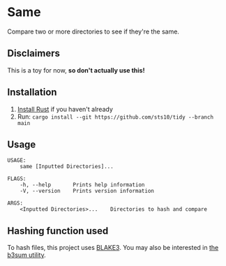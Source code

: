 # Same

Compare two or more directories to see if they're the same.

## Disclaimers

This is a toy for now, **so don't actually use this!**

## Installation

1. [Install Rust](https://www.rust-lang.org/tools/install) if you haven't already
2. Run: `cargo install --git https://github.com/sts10/tidy --branch main`

## Usage

```
USAGE:
    same [Inputted Directories]...

FLAGS:
    -h, --help       Prints help information
    -V, --version    Prints version information

ARGS:
    <Inputted Directories>...    Directories to hash and compare
```


## Hashing function used

To hash files, this project uses [BLAKE3](https://github.com/BLAKE3-team/BLAKE3). You may also be interested in [the b3sum utility](https://github.com/BLAKE3-team/BLAKE3#the-b3sum-utility).
